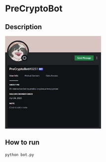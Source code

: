 # PreCryptoBot

## Description


<img src="resources/git_image.JPG" height="300">

## How to run
`python bot.py`
